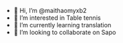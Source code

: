 - 👋 Hi, I’m @maithaomyxb2
- 👀 I’m interested in Table tennis
- 🌱 I’m currently learning translation
- 💞️ I’m looking to collaborate on Sapo 


<!---
maithaomyxb2/maithaomyxb2 is a ✨ special ✨ repository because its `README.md` (this file) appears on your GitHub profile.
You can click the Preview link to take a look at your changes.
--->
